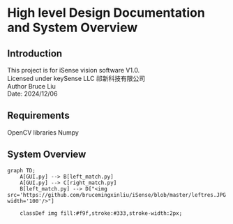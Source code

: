 ﻿# High level Design Documentation and System Overview 

## Introduction
This project is for iSense vision software V1.0. \
Licensed under keySense LLC 祁新科技有限公司 \
Author Bruce Liu\
Date: 2024/12/06
## Requirements
OpenCV libraries 
Numpy

## System Overview
```mermaid
graph TD;
    A[GUI.py] --> B[left_match.py]
    A[GUI.py] --> C[right_match.py]
    B[left_match.py] --> D["<img src='https://github.com/brucemingxinliu/iSense/blob/master/leftres.JPG' width='100'/>"]
    
    classDef img fill:#f9f,stroke:#333,stroke-width:2px;
    
    
```  